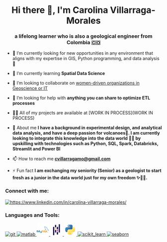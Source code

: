 <h1 align="center">Hi there 👋, I'm Carolina Villarraga-Morales</h1>
<h3 align="center">a lifelong learner who is also a geological engineer from Colombia 🇨🇴</h3>

- 🔭 I’m currently looking for new opportunities in any environment that aligns with my expertise in GIS, Python programming, and data analysis  :yellow_heart:

- 🌱 I’m currently learning **Spatial Data Science**

- 👯 I’m looking to collaborate on [women-driven organizations in Geoscience or IT](https://geolatinas.org)

- 🤝 I’m looking for help with **anything you can share to optimize ETL processes**

- 👨‍💻 All of my projects are available at [WORK IN PROCESS](WORK IN PROCESS)

- 💬 About me **I have a background in experimental design, and analytical data analysis, and have a deep passion for volcanoes🌋. I am currently looking to integrate this knowledge into the data world 👩‍💻 by upskilling with technologies such as Python, SQL, Spark, Databricks, Streamlit and Power BI**

- 📫 How to reach me **cvillarragamo@gmail.com**

- ⚡ Fun fact **I am exchanging my seniority (Senior) as a geologist to start fresh as a junior in the data world just for my own freedom ✨🌟😁.**

<h3 align="left">Connect with me:</h3>
<p align="left">
<a href="https://linkedin.com/in/https://www.linkedin.com/in/carolina-villarraga-morales/" target="blank"><img align="center" src="https://raw.githubusercontent.com/rahuldkjain/github-profile-readme-generator/master/src/images/icons/Social/linked-in-alt.svg" alt="https://www.linkedin.com/in/carolina-villarraga-morales/" height="30" width="40" /></a>
</p>

<h3 align="left">Languages and Tools:</h3>
<p align="left"> <a href="https://git-scm.com/" target="_blank" rel="noreferrer"> <img src="https://www.vectorlogo.zone/logos/git-scm/git-scm-icon.svg" alt="git" width="40" height="40"/> </a> <a href="https://www.mathworks.com/" target="_blank" rel="noreferrer"> <img src="https://upload.wikimedia.org/wikipedia/commons/2/21/Matlab_Logo.png" alt="matlab" width="40" height="40"/> </a> <a href="https://www.mysql.com/" target="_blank" rel="noreferrer"> <img src="https://raw.githubusercontent.com/devicons/devicon/master/icons/mysql/mysql-original-wordmark.svg" alt="mysql" width="40" height="40"/> </a> <a href="https://pandas.pydata.org/" target="_blank" rel="noreferrer"> <img src="https://raw.githubusercontent.com/devicons/devicon/2ae2a900d2f041da66e950e4d48052658d850630/icons/pandas/pandas-original.svg" alt="pandas" width="40" height="40"/> </a> <a href="https://www.python.org" target="_blank" rel="noreferrer"> <img src="https://raw.githubusercontent.com/devicons/devicon/master/icons/python/python-original.svg" alt="python" width="40" height="40"/> </a> <a href="https://scikit-learn.org/" target="_blank" rel="noreferrer"> <img src="https://upload.wikimedia.org/wikipedia/commons/0/05/Scikit_learn_logo_small.svg" alt="scikit_learn" width="40" height="40"/> </a> <a href="https://seaborn.pydata.org/" target="_blank" rel="noreferrer"> <img src="https://seaborn.pydata.org/_images/logo-mark-lightbg.svg" alt="seaborn" width="40" height="40"/> </a> </p>

